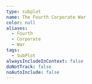 ```yaml
---
type: subplot
name: The Fourth Corporate War
color: null
aliases:
  - Fourth
  - Corporate
  - War
tags:
  - SubPlot
alwaysIncludeInContext: false
doNotTrack: false
noAutoInclude: false
---
```


